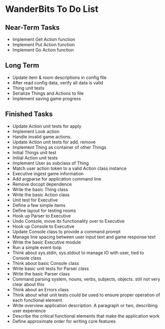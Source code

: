 
WanderBits To Do List
=====================

Near-Term Tasks
---------------
- Implement Get Action function
- Implement Put Action function
- Implement Go Action function


Long Term
---------
- Update item & room descriptions in config file
- After read config data, verify all data is valid
- Thing unit tests
- Serialize Things and Actions to file
- Implement saving game progress


Finished Tasks
--------------
- Update Action unit tests for apply
- Implement Look action
- Handle invalid game actions.
- Update Action unit tests for add, remove
- Implement Thing as container of other Things
- Initial Things unit test
- Initial Action unit tests
- Implement User as subclass of Thing
- Match user action token to a valid Action class instance
- Executive ingest game information
- Add argparse for application command line
- Remove docopt dependence
- Write the basic Thing class
- Write the basic Action class
- Unit test for Executive
- Define a few simple items
- Define layout for testing rooms
- Hook up Parser to Executive
- Undo Console, move its functionality over to Executive
- Hook up Console to Executive
- Update Console class to provide a command prompt
- Manage line spacing between user input text and game response text
- Write the basic Executive module
- Run a simple event loop
- Think about sys.stdin, sys.stdout to manage IO with user, tied to Console class
- Think about basic Console class
- Write basic unit tests for Parser class
- Write the basic Parser class
- Command parsing system, nouns, verbs, subjects, objects.  still not very clear about this
- Think about an Errors class
- Think about what unit tests could be used to ensure proper operation of each functional element
- Write overview application description.  A paragraph or two, describing user experience
- Describe the critical functional elements that make the application work
- Define approximate order for writing core features
